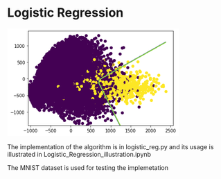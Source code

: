 # Logistic Regression

![Logistic Regression](logistic%20regression.png)

The implementation of the algorithm is in logistic_reg.py and its usage is illustrated in Logistic_Regression_illustration.ipynb 

The MNIST dataset is used for testing the implemetation
